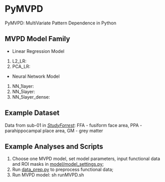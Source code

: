 # PyMVPD

PyMVPD: MultiVariate Pattern Dependence in Python

## MVPD Model Family
* Linear Regression Model
1. L2_LR:
2. PCA_LR:

* Neural Network Model
1. NN_1layer:
2. NN_5layer:
3. NN_5layer_dense:

##  Example Dataset
Data from sub-01 in [_StudyForrest_](http://studyforrest.org): FFA - fusiform face area, PPA - parahippocampal place area, GM - grey matter

##  Example Analyses and Scripts
1. Choose one MVPD model, set model parameters, input functional data and ROI masks in [model/model_settings.py](model/model_settings.py);
2. Run [data_prep.py](mvpd/data_prep.py) to preprocess functional data;
3. Run MVPD model: 
          sh runMVPD.sh
     



